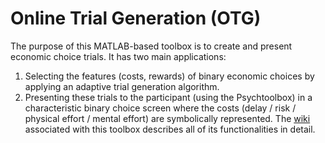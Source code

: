 # Online Trial Generation (OTG)
The purpose of this MATLAB-based toolbox is to create and present economic choice trials. It has two main applications:
1. Selecting the features (costs, rewards) of binary economic choices by applying an adaptive trial generation algorithm.
2. Presenting these trials to the participant (using the Psychtoolbox) in a characteristic binary choice screen where the costs (delay / risk / physical effort / mental effort) are symbolically represented.
The [wiki](https://github.com/MBB-team/OTG/wiki) associated with this toolbox describes all of its functionalities in detail.
